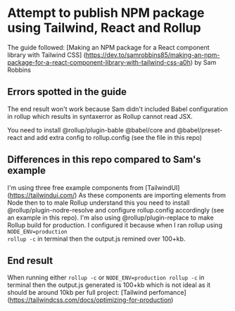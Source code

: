# Attempt to publish NPM package using Tailwind, React and Rollup

The guide followed: [Making an NPM package for a React component library with Tailwind CSS] (https://dev.to/samrobbins85/making-an-npm-package-for-a-react-component-library-with-tailwind-css-a0h) by Sam Robbins

## Errors spotted in the guide

The end result won't work because Sam didn't included Babel configuration in rollup which results in syntaxerror as Rollup cannot read JSX.

You need to install @rollup/plugin-bable @babel/core and @babel/preset-react and add extra config to rollup.config (see the file in this repo)

## Differences in this repo compared to Sam's example

I'm using three free example components from [TailwindUI] (https://tailwindui.com/)
As these components are importing elements from Node then to to male Rollup understand this you need to install @rollup/plugin-nodre-resolve and configure rollup.config accordingly (see an example in this repo).
I'm also using @rollup/plugin-replace to make Rollup build for production. I configured it because when I ran rollup using <code>NODE_ENV=production rollup -c</code> in terminal then the output.js remined over 100+kb.

## End result

When running either <code>rollup -c</code> or <code>NODE_ENV=production rollup -c</code> in terminal then the output.js generated is 100+kb which is not ideal as it should be around 10kb per full project: [Tailwind perfomance] (https://tailwindcss.com/docs/optimizing-for-production)
